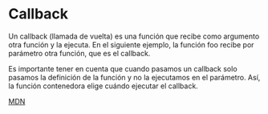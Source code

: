 # Callback

Un callback (llamada de vuelta) es una función que recibe como argumento otra función y la ejecuta. En el siguiente ejemplo, la función foo recibe por parámetro otra función, que es el callback. 

Es importante tener en cuenta que cuando pasamos un callback solo pasamos la definición de la función y no la ejecutamos en el parámetro. Así, la función contenedora elige cuándo ejecutar el callback.

[MDN](https://developer.mozilla.org/es/docs/Glossary/Callback_function)
